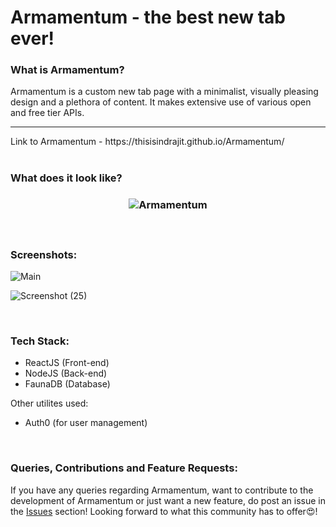 <h1>Armamentum - the best new tab ever!</h1>

<h3>What is Armamentum?</h3>
  
Armamentum is a custom new tab page with a minimalist, visually pleasing design and a plethora of content. It makes extensive use of various open and free tier APIs. 
<hr>
Link to Armamentum - https://thisisindrajit.github.io/Armamentum/

<br>
<br>

<h3>What does it look like?<h3>

<p align="center">
  <img src="https://user-images.githubusercontent.com/43838718/119621249-84700a00-be23-11eb-87c6-63a995925673.gif" alt="Armamentum"/>
</p>

<br>
  
<h3>Screenshots:</h3>

![Main](https://user-images.githubusercontent.com/43838718/119619838-05c69d00-be22-11eb-9772-5f009bb97d27.png)

![Screenshot (25)](https://user-images.githubusercontent.com/43838718/119619841-06f7ca00-be22-11eb-9e35-935c8395e907.png)

<br>
  
<h3>Tech Stack:</h3>
  
- ReactJS (Front-end)
- NodeJS (Back-end)
- FaunaDB (Database)

Other utilites used:
- Auth0 (for user management)

 <br>
  
<h3>Queries, Contributions and Feature Requests:</h3>
 
If you have any queries regarding Armamentum, want to contribute to the development of Armamentum or just want a new feature, do post an issue in the <a href="https://github.com/thisisindrajit/Armamentum/issues">Issues</a> section! Looking forward to what this community has to offer😍!
